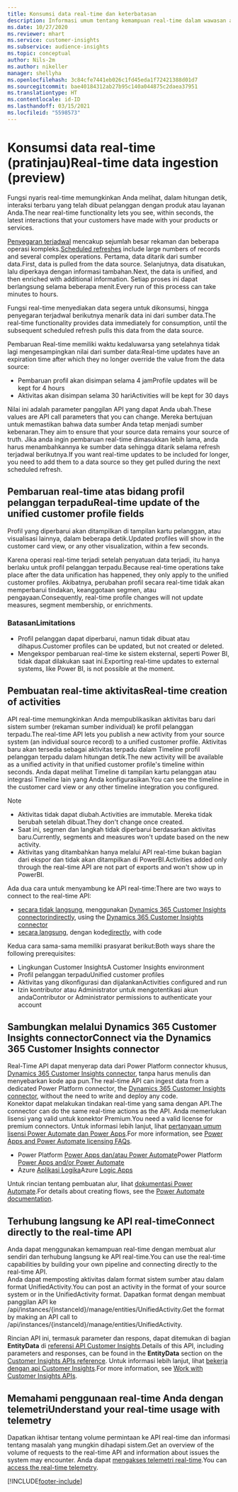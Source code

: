 ```yaml
---
title: Konsumsi data real-time dan keterbatasan
description: Informasi umum tentang kemampuan real-time dalam wawasan audiens.
ms.date: 10/27/2020
ms.reviewer: mhart
ms.service: customer-insights
ms.subservice: audience-insights
ms.topic: conceptual
author: Nils-2m
ms.author: nikeller
manager: shellyha
ms.openlocfilehash: 3c84cfe7441eb026c1fd45eda1f72421388d01d7
ms.sourcegitcommit: bae40184312ab27b95c140a044875c2daea37951
ms.translationtype: HT
ms.contentlocale: id-ID
ms.lasthandoff: 03/15/2021
ms.locfileid: "5598573"
---
```

# <a name="real-time-data-ingestion-preview"></a><span data-ttu-id="88ec3-103">Konsumsi data real-time (pratinjau)</span><span class="sxs-lookup"><span data-stu-id="88ec3-103">Real-time data ingestion (preview)</span></span>

<span data-ttu-id="88ec3-104">Fungsi nyaris real-time memungkinkan Anda melihat, dalam hitungan detik, interaksi terbaru yang telah dibuat pelanggan dengan produk atau layanan Anda.</span><span class="sxs-lookup"><span data-stu-id="88ec3-104">The near real-time functionality lets you see, within seconds, the latest interactions that your customers have made with your products or services.</span></span>

<span data-ttu-id="88ec3-105">[Penyegaran terjadwal](system.md#schedule-tab) mencakup sejumlah besar rekaman dan beberapa operasi kompleks.</span><span class="sxs-lookup"><span data-stu-id="88ec3-105">[Scheduled refreshes](system.md#schedule-tab) include large numbers of records and several complex operations.</span></span> <span data-ttu-id="88ec3-106">Pertama, data ditarik dari sumber data.</span><span class="sxs-lookup"><span data-stu-id="88ec3-106">First, data is pulled from the data source.</span></span> <span data-ttu-id="88ec3-107">Selanjutnya, data disatukan, lalu diperkaya dengan informasi tambahan.</span><span class="sxs-lookup"><span data-stu-id="88ec3-107">Next, the data is unified, and then enriched with additional information.</span></span> <span data-ttu-id="88ec3-108">Setiap proses ini dapat berlangsung selama beberapa menit.</span><span class="sxs-lookup"><span data-stu-id="88ec3-108">Every run of this process can take minutes to hours.</span></span>

<span data-ttu-id="88ec3-109">Fungsi real-time menyediakan data segera untuk dikonsumsi, hingga penyegaran terjadwal berikutnya menarik data ini dari sumber data.</span><span class="sxs-lookup"><span data-stu-id="88ec3-109">The real-time functionality provides data immediately for consumption, until the subsequent scheduled refresh pulls this data from the data source.</span></span>

<span data-ttu-id="88ec3-110">Pembaruan Real-time memiliki waktu kedaluwarsa yang setelahnya tidak lagi mengesampingkan nilai dari sumber data:</span><span class="sxs-lookup"><span data-stu-id="88ec3-110">Real-time updates have an expiration time after which they no longer override the value from the data source:</span></span>

- <span data-ttu-id="88ec3-111">Pembaruan profil akan disimpan selama 4 jam</span><span class="sxs-lookup"><span data-stu-id="88ec3-111">Profile updates will be kept for 4 hours</span></span>
- <span data-ttu-id="88ec3-112">Aktivitas akan disimpan selama 30 hari</span><span class="sxs-lookup"><span data-stu-id="88ec3-112">Activities will be kept for 30 days</span></span>

<span data-ttu-id="88ec3-113">Nilai ini adalah parameter panggilan API yang dapat Anda ubah.</span><span class="sxs-lookup"><span data-stu-id="88ec3-113">These values are API call parameters that you can change.</span></span> <span data-ttu-id="88ec3-114">Mereka bertujuan untuk memastikan bahwa data sumber Anda tetap menjadi sumber kebenaran.</span><span class="sxs-lookup"><span data-stu-id="88ec3-114">They aim to ensure that your source data remains your source of truth.</span></span> <span data-ttu-id="88ec3-115">Jika anda ingin pembaruan real-time dimasukkan lebih lama, anda harus menambahkannya ke sumber data sehingga ditarik selama refresh terjadwal berikutnya.</span><span class="sxs-lookup"><span data-stu-id="88ec3-115">If you want real-time updates to be included for longer, you need to add them to a data source so they get pulled during the next scheduled refresh.</span></span>

## <a name="real-time-update-of-the-unified-customer-profile-fields"></a><span data-ttu-id="88ec3-116">Pembaruan real-time atas bidang profil pelanggan terpadu</span><span class="sxs-lookup"><span data-stu-id="88ec3-116">Real-time update of the unified customer profile fields</span></span>

<span data-ttu-id="88ec3-117">Profil yang diperbarui akan ditampilkan di tampilan kartu pelanggan, atau visualisasi lainnya, dalam beberapa detik.</span><span class="sxs-lookup"><span data-stu-id="88ec3-117">Updated profiles will show in the customer card view, or any other visualization, within a few seconds.</span></span>

<span data-ttu-id="88ec3-118">Karena operasi real-time terjadi setelah penyatuan data terjadi, itu hanya berlaku untuk profil pelanggan terpadu.</span><span class="sxs-lookup"><span data-stu-id="88ec3-118">Because real-time operations take place after the data unification has happened, they only apply to the unified customer profiles.</span></span> <span data-ttu-id="88ec3-119">Akibatnya, perubahan profil secara real-time tidak akan memperbarui tindakan, keanggotaan segmen, atau pengayaan.</span><span class="sxs-lookup"><span data-stu-id="88ec3-119">Consequently, real-time profile changes will not update measures, segment membership, or enrichments.</span></span>

### <a name="limitations"></a><span data-ttu-id="88ec3-120">Batasan</span><span class="sxs-lookup"><span data-stu-id="88ec3-120">Limitations</span></span>

- <span data-ttu-id="88ec3-121">Profil pelanggan dapat diperbarui, namun tidak dibuat atau dihapus.</span><span class="sxs-lookup"><span data-stu-id="88ec3-121">Customer profiles can be updated, but not created or deleted.</span></span>
- <span data-ttu-id="88ec3-122">Mengekspor pembaruan real-time ke sistem eksternal, seperti Power BI, tidak dapat dilakukan saat ini.</span><span class="sxs-lookup"><span data-stu-id="88ec3-122">Exporting real-time updates to external systems, like Power BI, is not possible at the moment.</span></span>

## <a name="real-time-creation-of-activities"></a><span data-ttu-id="88ec3-123">Pembuatan real-time aktivitas</span><span class="sxs-lookup"><span data-stu-id="88ec3-123">Real-time creation of activities</span></span>

<span data-ttu-id="88ec3-124">API real-time memungkinkan Anda mempublikasikan aktivitas baru dari sistem sumber (rekaman sumber individual) ke profil pelanggan terpadu.</span><span class="sxs-lookup"><span data-stu-id="88ec3-124">The real-time API lets you publish a new activity from your source system (an individual source record) to a unified customer profile.</span></span> <span data-ttu-id="88ec3-125">Aktivitas baru akan tersedia sebagai aktivitas terpadu dalam Timeline profil pelanggan terpadu dalam hitungan detik.</span><span class="sxs-lookup"><span data-stu-id="88ec3-125">The new activity will be available as a unified activity in that unified customer profile's timeline within seconds.</span></span> <span data-ttu-id="88ec3-126">Anda dapat melihat Timeline di tampilan kartu pelanggan atau integrasi Timeline lain yang Anda konfigurasikan.</span><span class="sxs-lookup"><span data-stu-id="88ec3-126">You can see the timeline in the customer card view or any other timeline integration you configured.</span></span>

> [!NOTE]
>
> - <span data-ttu-id="88ec3-127">Aktivitas tidak dapat diubah.</span><span class="sxs-lookup"><span data-stu-id="88ec3-127">Activities are immutable.</span></span> <span data-ttu-id="88ec3-128">Mereka tidak berubah setelah dibuat.</span><span class="sxs-lookup"><span data-stu-id="88ec3-128">They don't change once created.</span></span>
> - <span data-ttu-id="88ec3-129">Saat ini, segmen dan langkah tidak diperbarui berdasarkan aktivitas baru.</span><span class="sxs-lookup"><span data-stu-id="88ec3-129">Currently, segments and measures won't update based on the new activity.</span></span>
> - <span data-ttu-id="88ec3-130">Aktivitas yang ditambahkan hanya melalui API real-time bukan bagian dari ekspor dan tidak akan ditampilkan di PowerBI.</span><span class="sxs-lookup"><span data-stu-id="88ec3-130">Activities added only through the real-time API are not part of exports and won't show up in PowerBI.</span></span>

<span data-ttu-id="88ec3-131">Ada dua cara untuk menyambung ke API real-time:</span><span class="sxs-lookup"><span data-stu-id="88ec3-131">There are two ways to connect to the real-time API:</span></span>

- <span data-ttu-id="88ec3-132">[secara tidak langsung](#connect-via-the-dynamics-365-customer-insights-connector), menggunakan [Dynamics 365 Customer Insights connector](/connectors/customerinsights/)</span><span class="sxs-lookup"><span data-stu-id="88ec3-132">[indirectly](#connect-via-the-dynamics-365-customer-insights-connector), using the [Dynamics 365 Customer Insights connector](/connectors/customerinsights/)</span></span>
- <span data-ttu-id="88ec3-133">[secara langsung](#connect-directly-to-the-real-time-api), dengan kode</span><span class="sxs-lookup"><span data-stu-id="88ec3-133">[directly](#connect-directly-to-the-real-time-api), with code</span></span>

<span data-ttu-id="88ec3-134">Kedua cara sama-sama memiliki prasyarat berikut:</span><span class="sxs-lookup"><span data-stu-id="88ec3-134">Both ways share the following prerequisites:</span></span>

- <span data-ttu-id="88ec3-135">Lingkungan Customer Insights</span><span class="sxs-lookup"><span data-stu-id="88ec3-135">A Customer Insights environment</span></span>
- <span data-ttu-id="88ec3-136">Profil pelanggan terpadu</span><span class="sxs-lookup"><span data-stu-id="88ec3-136">Unified customer profiles</span></span>
- <span data-ttu-id="88ec3-137">Aktivitas yang dikonfigurasi dan dijalankan</span><span class="sxs-lookup"><span data-stu-id="88ec3-137">Activities configured and run</span></span>
- <span data-ttu-id="88ec3-138">Izin kontributor atau Administrator untuk mengotentikasi akun anda</span><span class="sxs-lookup"><span data-stu-id="88ec3-138">Contributor or Administrator permissions to authenticate your account</span></span>

## <a name="connect-via-the-dynamics-365-customer-insights-connector"></a><span data-ttu-id="88ec3-139">Sambungkan melalui Dynamics 365 Customer Insights connector</span><span class="sxs-lookup"><span data-stu-id="88ec3-139">Connect via the Dynamics 365 Customer Insights connector</span></span>

<span data-ttu-id="88ec3-140">Real-Time API dapat menyerap data dari Power Platform connector khusus, [Dynamics 365 Customer Insights connector](/connectors/customerinsights/), tanpa harus menulis dan menyebarkan kode apa pun.</span><span class="sxs-lookup"><span data-stu-id="88ec3-140">The real-time API can ingest data from a dedicated Power Platform connector, the [Dynamics 365 Customer Insights connector](/connectors/customerinsights/), without the need to write and deploy any code.</span></span>    
<span data-ttu-id="88ec3-141">Konektor dapat melakukan tindakan real-time yang sama dengan API.</span><span class="sxs-lookup"><span data-stu-id="88ec3-141">The connector can do the same real-time actions as the API.</span></span> <span data-ttu-id="88ec3-142">Anda memerlukan lisensi yang valid untuk konektor Premium.</span><span class="sxs-lookup"><span data-stu-id="88ec3-142">You need a valid license for premium connectors.</span></span> <span data-ttu-id="88ec3-143">Untuk informasi lebih lanjut, lihat [pertanyaan umum lisensi Power Automate dan Power Apps](/power-platform/admin/powerapps-flow-licensing-faq).</span><span class="sxs-lookup"><span data-stu-id="88ec3-143">For more information, see [Power Apps and Power Automate licensing FAQs](/power-platform/admin/powerapps-flow-licensing-faq).</span></span>

- <span data-ttu-id="88ec3-144">Power Platform [Power Apps dan/atau Power Automate](/connectors/)</span><span class="sxs-lookup"><span data-stu-id="88ec3-144">Power Platform [Power Apps and/or Power Automate](/connectors/)</span></span>
- <span data-ttu-id="88ec3-145">Azure [Aplikasi Logika](/azure/connectors/apis-list)</span><span class="sxs-lookup"><span data-stu-id="88ec3-145">Azure [Logic Apps](/azure/connectors/apis-list)</span></span>

<span data-ttu-id="88ec3-146">Untuk rincian tentang pembuatan alur, lihat [dokumentasi Power Automate](/power-automate/).</span><span class="sxs-lookup"><span data-stu-id="88ec3-146">For details about creating flows, see the [Power Automate documentation](/power-automate/).</span></span>

## <a name="connect-directly-to-the-real-time-api"></a><span data-ttu-id="88ec3-147">Terhubung langsung ke API real-time</span><span class="sxs-lookup"><span data-stu-id="88ec3-147">Connect directly to the real-time API</span></span>

<span data-ttu-id="88ec3-148">Anda dapat menggunakan kemampuan real-time dengan membuat alur sendiri dan terhubung langsung ke API real-time.</span><span class="sxs-lookup"><span data-stu-id="88ec3-148">You can use the real-time capabilities by building your own pipeline and connecting directly to the real-time API.</span></span>    
<span data-ttu-id="88ec3-149">Anda dapat memposting aktivitas dalam format sistem sumber atau dalam format UnifiedActivity.</span><span class="sxs-lookup"><span data-stu-id="88ec3-149">You can post an activity in the format of your source system or in the UnifiedActivity format.</span></span> <span data-ttu-id="88ec3-150">Dapatkan format dengan membuat panggilan API ke /api/instances/{instanceId}/manage/entities/UnifiedActivity.</span><span class="sxs-lookup"><span data-stu-id="88ec3-150">Get the format by making an API call to /api/instances/{instanceId}/manage/entities/UnifiedActivity.</span></span>

<span data-ttu-id="88ec3-151">Rincian API ini, termasuk parameter dan respons, dapat ditemukan di bagian **EntityData** di [referensi API Customer Insights](https://developer.ci.ai.dynamics.com/api-details#api=CustomerInsights).</span><span class="sxs-lookup"><span data-stu-id="88ec3-151">Details of this API, including parameters and responses, can be found in the **EntityData** section on the [Customer Insights APIs reference](https://developer.ci.ai.dynamics.com/api-details#api=CustomerInsights).</span></span> <span data-ttu-id="88ec3-152">Untuk informasi lebih lanjut, lihat [bekerja dengan api Customer Insights](apis.md).</span><span class="sxs-lookup"><span data-stu-id="88ec3-152">For more information, see [Work with Customer Insights APIs](apis.md).</span></span>

## <a name="understand-your-real-time-usage-with-telemetry"></a><span data-ttu-id="88ec3-153">Memahami penggunaan real-time Anda dengan telemetri</span><span class="sxs-lookup"><span data-stu-id="88ec3-153">Understand your real-time usage with telemetry</span></span>

<span data-ttu-id="88ec3-154">Dapatkan ikhtisar tentang volume permintaan ke API real-time dan informasi tentang masalah yang mungkin dihadapi sistem.</span><span class="sxs-lookup"><span data-stu-id="88ec3-154">Get an overview of the volume of requests to the real-time API and information about issues the system may encounter.</span></span> <span data-ttu-id="88ec3-155">Anda dapat [mengakses telemetri real-time](system.md#api-usage-tab).</span><span class="sxs-lookup"><span data-stu-id="88ec3-155">You can [access the real-time telemetry](system.md#api-usage-tab).</span></span> 


[!INCLUDE[footer-include](../includes/footer-banner.md)]